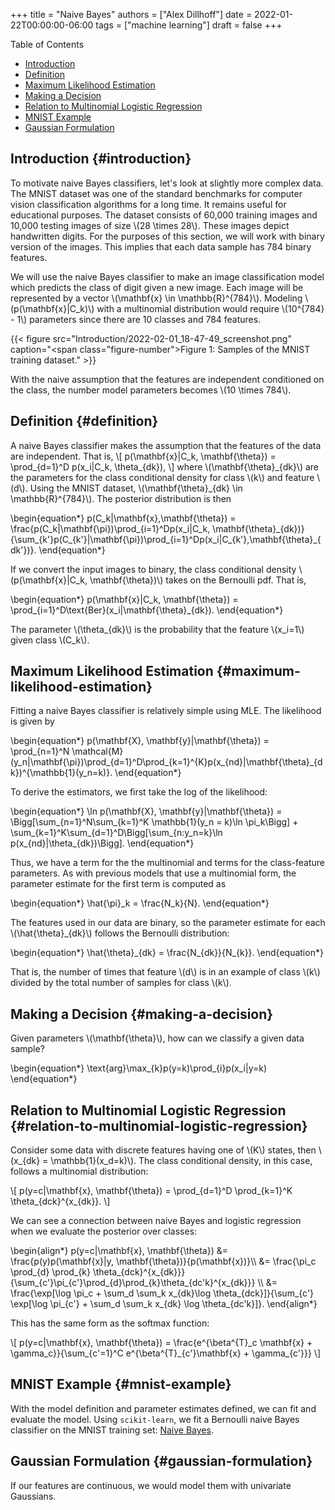 +++
title = "Naive Bayes"
authors = ["Alex Dillhoff"]
date = 2022-01-22T00:00:00-06:00
tags = ["machine learning"]
draft = false
+++

<div class="ox-hugo-toc toc">

<div class="heading">Table of Contents</div>

- [Introduction](#introduction)
- [Definition](#definition)
- [Maximum Likelihood Estimation](#maximum-likelihood-estimation)
- [Making a Decision](#making-a-decision)
- [Relation to Multinomial Logistic Regression](#relation-to-multinomial-logistic-regression)
- [MNIST Example](#mnist-example)
- [Gaussian Formulation](#gaussian-formulation)

</div>
<!--endtoc-->



## Introduction {#introduction}

To motivate naive Bayes classifiers, let's look at slightly more complex data. The MNIST dataset was one of the standard benchmarks for computer vision classification algorithms for a long time. It remains useful for educational purposes. The dataset consists of 60,000 training images and 10,000 testing images of size \\(28 \times 28\\). These images depict handwritten digits. For the purposes of this section, we will work with binary version of the images. This implies that each data sample has 784 binary features.

We will use the naive Bayes classifier to make an image classification model which predicts the class of digit given a new image. Each image will be represented by a vector \\(\mathbf{x} \in \mathbb{R}^{784}\\). Modeling \\(p(\mathbf{x}|C\_k)\\) with a multinomial distribution would require \\(10^{784} - 1\\) parameters since there are 10 classes and 784 features.

{{< figure src="Introduction/2022-02-01_18-47-49_screenshot.png" caption="<span class=\"figure-number\">Figure 1: </span>Samples of the MNIST training dataset." >}}

With the naive assumption that the features are independent conditioned on the class, the number model parameters becomes \\(10 \times 784\\).


## Definition {#definition}

A naive Bayes classifier makes the assumption that the features of the data are independent. That is,
\\[
p(\mathbf{x}|C\_k, \mathbf{\theta}) = \prod\_{d=1}^D p(x\_i|C\_k, \theta\_{dk}),
\\]
where \\(\mathbf{\theta}\_{dk}\\) are the parameters for the class conditional density for class \\(k\\) and feature \\(d\\). Using the MNIST dataset, \\(\mathbf{\theta}\_{dk} \in \mathbb{R}^{784}\\). The posterior distribution is then

\begin{equation\*}
p(C\_k|\mathbf{x},\mathbf{\theta}) = \frac{p(C\_k|\mathbf{\pi})\prod\_{i=1}^Dp(x\_i|C\_k, \mathbf{\theta}\_{dk})}{\sum\_{k'}p(C\_{k'}|\mathbf{\pi})\prod\_{i=1}^Dp(x\_i|C\_{k'},\mathbf{\theta}\_{dk'})}.
\end{equation\*}

If we convert the input images to binary, the class conditional density \\(p(\mathbf{x}|C\_k, \mathbf{\theta})\\) takes on the Bernoulli pdf. That is,

\begin{equation\*}
p(\mathbf{x}|C\_k, \mathbf{\theta}) = \prod\_{i=1}^D\text{Ber}(x\_i|\mathbf{\theta}\_{dk}).
\end{equation\*}

The parameter \\(\theta\_{dk}\\) is the probability that the feature \\(x\_i=1\\) given class \\(C\_k\\).


## Maximum Likelihood Estimation {#maximum-likelihood-estimation}

Fitting a naive Bayes classifier is relatively simple using MLE. The likelihood is given by

\begin{equation\*}
p(\mathbf{X}, \mathbf{y}|\mathbf{\theta}) = \prod\_{n=1}^N \mathcal{M}(y\_n|\mathbf{\pi})\prod\_{d=1}^D\prod\_{k=1}^{K}p(x\_{nd}|\mathbf{\theta}\_{dk})^{\mathbb{1}(y\_n=k)}.
\end{equation\*}

To derive the estimators, we first take the log of the likelihood:

\begin{equation\*}
\ln p(\mathbf{X}, \mathbf{y}|\mathbf{\theta}) = \Bigg[\sum\_{n=1}^N\sum\_{k=1}^K \mathbb{1}(y\_n = k)\ln \pi\_k\Bigg] + \sum\_{k=1}^K\sum\_{d=1}^D\Bigg[\sum\_{n:y\_n=k}\ln p(x\_{nd}|\theta\_{dk})\Bigg].
\end{equation\*}

Thus, we have a term for the the multinomial and terms for the class-feature parameters. As with previous models that use a multinomial form, the parameter estimate for the first term is computed as

\begin{equation\*}
\hat{\pi}\_k = \frac{N\_k}{N}.
\end{equation\*}

The features used in our data are binary, so the parameter estimate for each \\(\hat{\theta}\_{dk}\\) follows the Bernoulli distribution:

\begin{equation\*}
\hat{\theta}\_{dk} = \frac{N\_{dk}}{N\_{k}}.
\end{equation\*}

That is, the number of times that feature \\(d\\) is in an example of class \\(k\\) divided by the total number of samples for class \\(k\\).


## Making a Decision {#making-a-decision}

Given parameters \\(\mathbf{\theta}\\), how can we classify a given data sample?

\begin{equation\*}
\text{arg}\max\_{k}p(y=k)\prod\_{i}p(x\_i|y=k)
\end{equation\*}


## Relation to Multinomial Logistic Regression {#relation-to-multinomial-logistic-regression}

Consider some data with discrete features having one of \\(K\\) states, then \\(x\_{dk} = \mathbb{1}(x\_d=k)\\). The class conditional density, in this case, follows a multinomial distribution:

\\[
p(y=c|\mathbf{x}, \mathbf{\theta}) = \prod\_{d=1}^D \prod\_{k=1}^K \theta\_{dck}^{x\_{dk}}.
\\]

We can see a connection between naive Bayes and logistic regression when we evaluate the posterior over classes:

\begin{align\*}
p(y=c|\mathbf{x}, \mathbf{\theta}) &= \frac{p(y)p(\mathbf{x}|y, \mathbf{\theta})}{p(\mathbf{x})}\\\\
&= \frac{\pi\_c \prod\_{d} \prod\_{k} \theta\_{dck}^{x\_{dk}}}{\sum\_{c'}\pi\_{c'}\prod\_{d}\prod\_{k}\theta\_{dc'k}^{x\_{dk}}} \\\\
&= \frac{\exp[\log \pi\_c + \sum\_d \sum\_k x\_{dk}\log \theta\_{dck}]}{\sum\_{c'} \exp[\log \pi\_{c'} + \sum\_d \sum\_k x\_{dk} \log \theta\_{dc'k}]}.
\end{align\*}

This has the same form as the softmax function:

\\[
p(y=c|\mathbf{x}, \mathbf{\theta}) = \frac{e^{\beta^{T}\_c \mathbf{x} + \gamma\_c}}{\sum\_{c'=1}^C e^{\beta^{T}\_{c'}\mathbf{x} + \gamma\_{c'}}}
\\]


## MNIST Example {#mnist-example}

With the model definition and parameter estimates defined, we can fit and evaluate the model. Using `scikit-learn`, we fit a Bernoulli naive Bayes classifier on the MNIST training set: [Naive Bayes](https://github.com/ajdillhoff/CSE6363/blob/main/logistic_regression/naive_bayes_mnist.ipynb).


## Gaussian Formulation {#gaussian-formulation}

If our features are continuous, we would model them with univariate Gaussians.
